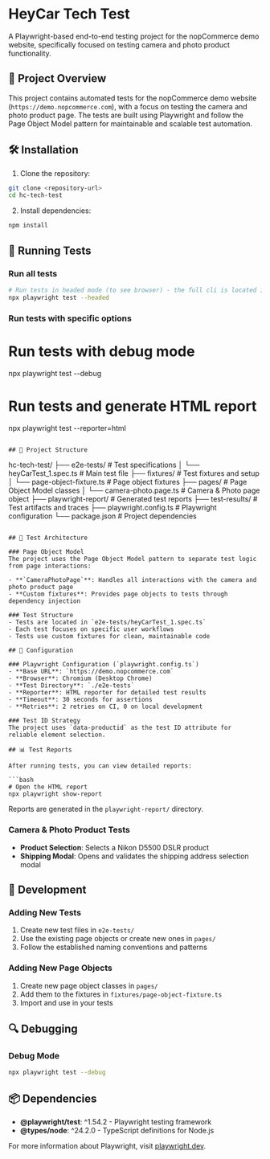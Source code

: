 # HeyCar Tech Test

A Playwright-based end-to-end testing project for the nopCommerce demo website, specifically focused on testing camera and photo product functionality.

## 🚀 Project Overview

This project contains automated tests for the nopCommerce demo website (`https://demo.nopcommerce.com`), with a focus on testing the camera and photo product page. The tests are built using Playwright and follow the Page Object Model pattern for maintainable and scalable test automation.

## 🛠️ Installation

1. Clone the repository:
```bash
git clone <repository-url>
cd hc-tech-test
```

2. Install dependencies:
```bash
npm install
```

## 🧪 Running Tests

### Run all tests
```bash
# Run tests in headed mode (to see browser) - the full cli is located in package.json
npx playwright test --headed 
```

### Run tests with specific options


# Run tests with debug mode
npx playwright test --debug

# Run tests and generate HTML report
npx playwright test --reporter=html
```

## 📁 Project Structure

```
hc-tech-test/
├── e2e-tests/                 # Test specifications
│   └── heyCarTest_1.spec.ts   # Main test file
├── fixtures/                  # Test fixtures and setup
│   └── page-object-fixture.ts # Page object fixtures
├── pages/                     # Page Object Model classes
│   └── camera-photo.page.ts   # Camera & Photo page object
├── playwright-report/         # Generated test reports
├── test-results/             # Test artifacts and traces
├── playwright.config.ts      # Playwright configuration
└── package.json              # Project dependencies
```

## 🧩 Test Architecture

### Page Object Model
The project uses the Page Object Model pattern to separate test logic from page interactions:

- **`CameraPhotoPage`**: Handles all interactions with the camera and photo product page
- **Custom fixtures**: Provides page objects to tests through dependency injection

### Test Structure
- Tests are located in `e2e-tests/heyCarTest_1.spec.ts`
- Each test focuses on specific user workflows
- Tests use custom fixtures for clean, maintainable code

## 🔧 Configuration

### Playwright Configuration (`playwright.config.ts`)
- **Base URL**: `https://demo.nopcommerce.com`
- **Browser**: Chromium (Desktop Chrome)
- **Test Directory**: `./e2e-tests`
- **Reporter**: HTML reporter for detailed test results
- **Timeout**: 30 seconds for assertions
- **Retries**: 2 retries on CI, 0 on local development

### Test ID Strategy
The project uses `data-productid` as the test ID attribute for reliable element selection.

## 📊 Test Reports

After running tests, you can view detailed reports:

```bash
# Open the HTML report
npx playwright show-report
```

Reports are generated in the `playwright-report/` directory.

### Camera & Photo Product Tests
- **Product Selection**: Selects a Nikon D5500 DSLR product
- **Shipping Modal**: Opens and validates the shipping address selection modal

## 📝 Development

### Adding New Tests
1. Create new test files in `e2e-tests/`
2. Use the existing page objects or create new ones in `pages/`
3. Follow the established naming conventions and patterns

### Adding New Page Objects
1. Create new page object classes in `pages/`
2. Add them to the fixtures in `fixtures/page-object-fixture.ts`
3. Import and use in your tests

## 🔍 Debugging

### Debug Mode
```bash
npx playwright test --debug
```

## 📦 Dependencies

- **@playwright/test**: ^1.54.2 - Playwright testing framework
- **@types/node**: ^24.2.0 - TypeScript definitions for Node.js


For more information about Playwright, visit [playwright.dev](https://playwright.dev).
